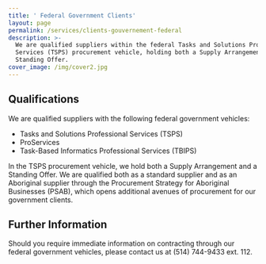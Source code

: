 ```yaml
---
title: ' Federal Government Clients'
layout: page
permalink: /services/clients-gouvernement-federal
description: >-
  We are qualified suppliers within the federal Tasks and Solutions Professional
  Services (TSPS) procurement vehicle, holding both a Supply Arrangement and a
  Standing Offer.
cover_image: /img/cover2.jpg
---
```

## Qualifications

We are qualified suppliers with the following federal government vehicles:

- Tasks and Solutions Professional Services (TSPS)
- ProServices
- Task-Based Informatics Professional Services (TBIPS)

In the TSPS procurement vehicle, we hold both a Supply Arrangement and a Standing Offer. We are qualified both as a standard supplier and as an Aboriginal supplier through the Procurement Strategy for Aboriginal Businesses (PSAB), which opens additional avenues of procurement for our government clients.

## Further Information

Should you require immediate information on contracting through our federal government vehicles, please contact us at (514) 744-9433 ext. 112.
